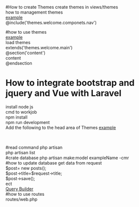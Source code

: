 #How to create Themes
create themes in views/themes<br>
how to management themes<br>
 <a href="https://github.com/bird2477/laravel/blob/master/resources/views/themes/welcome/main.blade.php" >example<a><br>
@include('themes.welcome.componets.nav')<br>

#how to use themes<br>
<a href="https://github.com/bird2477/laravel/blob/master/resources/views/index.blade.php" >example<a><br>
load themes<br>
extends('themes.welcome.main')<br>
@section('content')<br>
content <br>
@endsection<br>

# How to integrate bootstrap and jquery and Vue with Laravel
install node js<br>
cmd to workjob<br>
npm install<br>
npm run development<br>
Add the following to the head area of Themes
<a href="https://github.com/bird2477/laravel/blob/master/resources/views/themes/welcome/main.blade.php" >example</a><br>
<link href="/css/app.css"  ><br>
<script src"/js/app.js" ></script><br>
#read command php artisan<br>
php  artisan list <br>
#crate database 
php  artisan make:model exampleName -cmr <br>
#how to update database
get data from request <br>
$post= new posts(); <br>
$post->title=$request->title; <br>
$post->save(); <br>
ect  <br>
<a href="https://laravel.com/docs/5.6/queries" > Query Builder</a><br>
#how to use routes<br>
routes/web.php<br>



